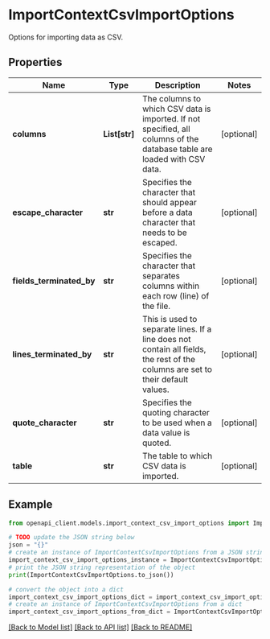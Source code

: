 # ImportContextCsvImportOptions

Options for importing data as CSV.

## Properties

Name | Type | Description | Notes
------------ | ------------- | ------------- | -------------
**columns** | **List[str]** | The columns to which CSV data is imported. If not specified, all columns of the database table are loaded with CSV data. | [optional] 
**escape_character** | **str** | Specifies the character that should appear before a data character that needs to be escaped. | [optional] 
**fields_terminated_by** | **str** | Specifies the character that separates columns within each row (line) of the file. | [optional] 
**lines_terminated_by** | **str** | This is used to separate lines. If a line does not contain all fields, the rest of the columns are set to their default values. | [optional] 
**quote_character** | **str** | Specifies the quoting character to be used when a data value is quoted. | [optional] 
**table** | **str** | The table to which CSV data is imported. | [optional] 

## Example

```python
from openapi_client.models.import_context_csv_import_options import ImportContextCsvImportOptions

# TODO update the JSON string below
json = "{}"
# create an instance of ImportContextCsvImportOptions from a JSON string
import_context_csv_import_options_instance = ImportContextCsvImportOptions.from_json(json)
# print the JSON string representation of the object
print(ImportContextCsvImportOptions.to_json())

# convert the object into a dict
import_context_csv_import_options_dict = import_context_csv_import_options_instance.to_dict()
# create an instance of ImportContextCsvImportOptions from a dict
import_context_csv_import_options_from_dict = ImportContextCsvImportOptions.from_dict(import_context_csv_import_options_dict)
```
[[Back to Model list]](../README.md#documentation-for-models) [[Back to API list]](../README.md#documentation-for-api-endpoints) [[Back to README]](../README.md)


